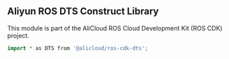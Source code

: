 ## Aliyun ROS DTS Construct Library

This module is part of the AliCloud ROS Cloud Development Kit (ROS CDK) project.

```go
import * as DTS from '@alicloud/ros-cdk-dts';
```
